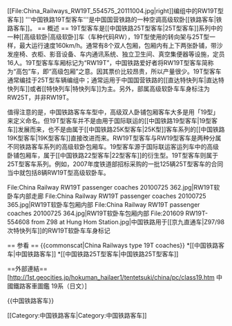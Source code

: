 [[File:China_Railways_RW19T_554575_20111004.jpg|right]]编组中的RW19T型客车]]
'''中国铁路19T型客车'''是中国国营铁路的一种空调高级软卧[[铁路客车|铁路客车]]。
== 概述 ==
19T型客车是[[中国铁路25T型客车|25T型客车]]系列中的一种[[高级软卧|高级软卧]]车（车种代码RW），19T型使用的转向架与25T型一样，最大运行速度160km/h。通常有8个双人包厢，包厢内有上下两张卧铺，带沙发座椅、衣柜、影音设备、车内通讯系统、独立卫生间、真空集便器等设施，定员16人。19T型客车车厢标记为“RW19T”，中国铁路爱好者将RW19T型客车简称为“高包”车，即“高级包厢”之意。因其票价比较昂贵，所以产量很少。19T型客车通常编挂于25T型车辆编组中；通常运用于中国国营铁路的[[直达特快列车|直达特快列车]]或者[[特快列车|特快列车]]为主。另外，部属高级软卧车车身标注为RW25T，并非RW19T。

值得注意的是，中国铁路客车车型中，高级双人卧铺包厢客车大多是用「19型」来定义命名。但19T型客车并不是由用于国际联运的[[中国铁路19型客车|19型客车]]发展而来，也不是由属于[[中国铁路25K型客车|25K型]]客车系列的[[中国铁路19K型客车|19K型客车]]直接改进而来。RW19T型客车与RW19型客车是两种分属不同铁路客车系列的高级软卧包厢车。19型客车源于国际联运客运列车中的高级卧铺包厢车，属于[[中国铁路22型客车|22型客车]]的衍生型。19T型客车则属于25T型客车系列。例如，2007年度铁道部招标采购的一批125辆25T型客车的合同当中就包括8辆RW19T型高级软卧车。

<gallery>
File:China Railway RW19T passenger coaches 20100725 362.jpg|RW19T软卧车内部走廊
File:China Railway RW19T passenger coaches 20100725 365.jpg|RW19T软卧车包厢内部
File:China Railway RW19T passenger coaches 20100725 364.jpg|RW19T软卧车包厢内部
File:201609 RW19T-554608 from Z98 at Hung Hom Station.jpg|中国铁路用于[[京九直通车|Z97/98次特快列车]]的RW19T软卧车车身标记
</gallery>

== 参看 ==
{{commonscat|China Railways type 19T coaches}}
*[[中国铁路客车|中国铁路客车]]
*[[中国铁路25T型客车|中国铁路25T型客车]]

==外部連結==
[http://1st.geocities.jp/hokuman_hailaer1/tentetsuki/china/pc/class19.htm 中國鐵路客車圖鑑 19系（日文）]


{{中国铁路客车}}

[[Category:中国铁路客车|Category:中国铁路客车]]